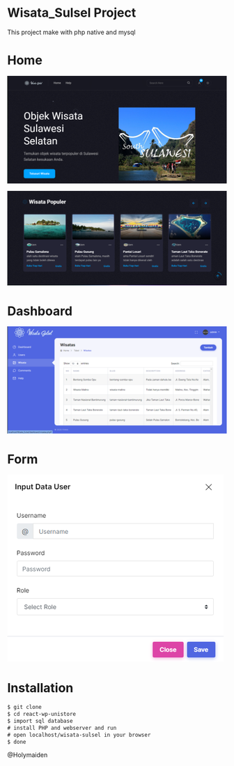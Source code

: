 # Wisata_Sulsel Project

This project make with php native and mysql

# Home
![Example Demo](https://github.com/Holymaiden/Wisata_Sulsel/blob/main/images/git/Wisata1.png)

![Example Demo](https://github.com/Holymaiden/Wisata_Sulsel/blob/main/images/git/Wisata2.png)

# Dashboard
![Example Demo](https://github.com/Holymaiden/Wisata_Sulsel/blob/main/images/git/Wisata3.png)

# Form
![Example Demo](https://github.com/Holymaiden/Wisata_Sulsel/blob/main/images/git/Wisata4.png)

# Installation
```
$ git clone 
$ cd react-wp-unistore
$ import sql database 
# install PHP and webserver and run
# open localhost/wisata-sulsel in your browser
$ done
```

@Holymaiden
